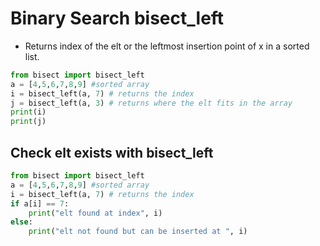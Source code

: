 # Binary Search **bisect_left**

- Returns index of the elt or the leftmost insertion point of x in a sorted list.

```python
from bisect import bisect_left
a = [4,5,6,7,8,9] #sorted array
i = bisect_left(a, 7) # returns the index
j = bisect_left(a, 3) # returns where the elt fits in the array
print(i)
print(j)
```

## Check elt exists with bisect_left

```python
from bisect import bisect_left
a = [4,5,6,7,8,9] #sorted array
i = bisect_left(a, 7) # returns the index
if a[i] == 7:
	print("elt found at index", i)
else:
	print("elt not found but can be inserted at ", i)
```